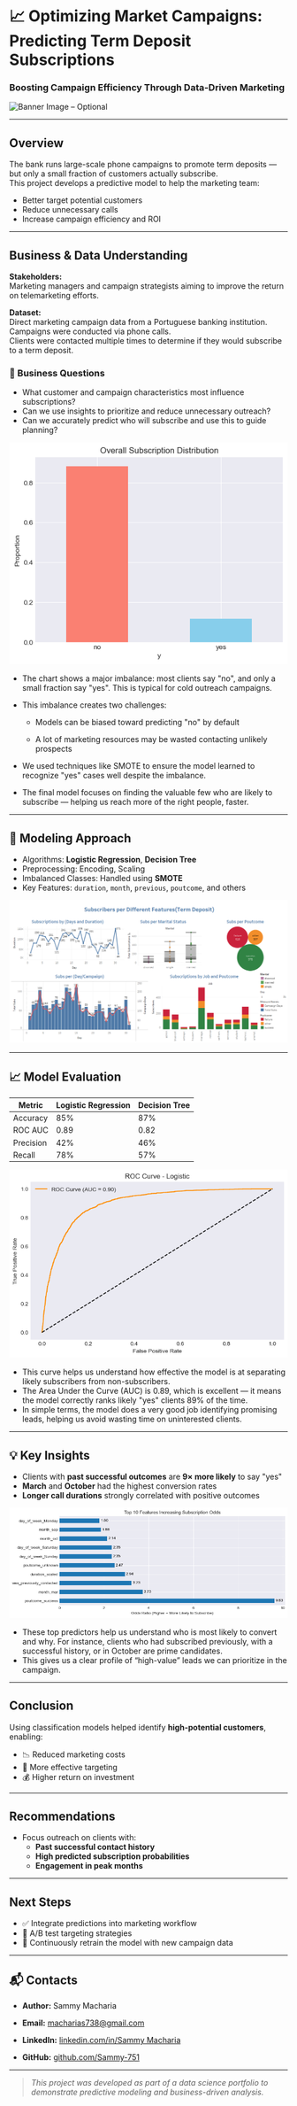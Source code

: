 # 📈 Optimizing Market Campaigns: Predicting Term Deposit Subscriptions
### Boosting Campaign Efficiency Through Data-Driven Marketing

![Banner Image – Optional](images/deposit.avif) <!-- Replace with your banner or thematic image -->

---

## Overview
The bank runs large-scale phone campaigns to promote term deposits — but only a small fraction of customers actually subscribe.  
This project develops a predictive model to help the marketing team:

- Better target potential customers  
- Reduce unnecessary calls  
- Increase campaign efficiency and ROI  

---

## Business & Data Understanding

**Stakeholders:**  
Marketing managers and campaign strategists aiming to improve the return on telemarketing efforts.

**Dataset:**  
Direct marketing campaign data from a Portuguese banking institution. Campaigns were conducted via phone calls.  
Clients were contacted multiple times to determine if they would subscribe to a term deposit.

### 💬 Business Questions

- What customer and campaign characteristics most influence subscriptions?  
- Can we use insights to prioritize and reduce unnecessary outreach?  
- Can we accurately predict who will subscribe and use this to guide planning?

![Banner Image – Optional](images/overall%20subs(y).png)

- The chart shows a major imbalance: most clients say "no", and only a small fraction say "yes". This is typical for cold outreach campaigns.
- This imbalance creates two challenges:

  - Models can be biased toward predicting "no" by default

  - A lot of marketing resources may be wasted contacting unlikely prospects
- We used techniques like SMOTE to ensure the model learned to recognize "yes" cases well despite the imbalance.
- The final model focuses on finding the valuable few who are likely to subscribe — helping us reach more of the right people, faster.
---

## 🔬 Modeling Approach

- Algorithms: **Logistic Regression**, **Decision Tree**
- Preprocessing: Encoding, Scaling
- Imbalanced Classes: Handled using **SMOTE**
- Key Features: `duration`, `month`, `previous`, `poutcome`, and others

![Banner Image – Optional](images/Tableau%20Dashboard.png)

---

## 📈 Model Evaluation

| Metric       | Logistic Regression | Decision Tree |
|--------------|---------------------|----------------|
| Accuracy     | 85%                 | 87%            |
| ROC AUC      | 0.89                | 0.82           |
| Precision    | 42%                 | 46%            |
| Recall       | 78%                 | 57%            |

![Banner Image – Optional](images/ROC%20Curve-Logit.png)

- This curve helps us understand how effective the model is at separating likely subscribers from non-subscribers.
- The Area Under the Curve (AUC) is 0.89, which is excellent — it means the model correctly ranks likely "yes" clients 89% of the time.
- In simple terms, the model does a very good job identifying promising leads, helping us avoid wasting time on uninterested clients.
---

## 💡 Key Insights

- Clients with **past successful outcomes** are **9× more likely** to say "yes"
- **March** and **October** had the highest conversion rates
- **Longer call durations** strongly correlated with positive outcomes

![Banner Image – Optional](images/Top%2010%20Features%20per%20Odss-ration.png)


- These top predictors help us understand who is most likely to convert and why. For instance, clients who had subscribed previously, with a successful history, or in October are prime candidates.
- This gives us a clear profile of “high-value” leads we can prioritize in the campaign.

---

##  Conclusion

Using classification models helped identify **high-potential customers**, enabling:

- 📉 Reduced marketing costs
- 🎯 More effective targeting
- 💰 Higher return on investment

---

## Recommendations

- Focus outreach on clients with:
  - **Past successful contact history**
  - **High predicted subscription probabilities**
  - **Engagement in peak months**

---

## Next Steps

- ✅ Integrate predictions into marketing workflow
- 🔁 A/B test targeting strategies
- 🔄 Continuously retrain the model with new campaign data

---

## 📬 Contacts

- **Author:** Sammy Macharia 

- **Email:** [macharias738@gmail.com](mailto:macharias738@gmail.com)

- **LinkedIn:** [linkedin.com/in/Sammy Macharia](https://linkedin.com/in/sammy-macharia)  
- **GitHub:** [github.com/Sammy-751](https://github.com/Sammy-751)

---

> *This project was developed as part of a data science portfolio to demonstrate predictive modeling and business-driven analysis.*

